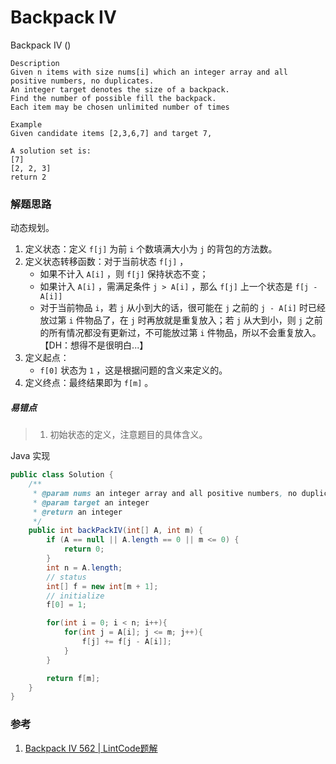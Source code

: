 # Backpack IV

Backpack IV  ()

```
Description
Given n items with size nums[i] which an integer array and all positive numbers, no duplicates. 
An integer target denotes the size of a backpack. 
Find the number of possible fill the backpack.
Each item may be chosen unlimited number of times

Example
Given candidate items [2,3,6,7] and target 7,

A solution set is:
[7]
[2, 2, 3]
return 2
```

### 解题思路

动态规划。

1. 定义状态：定义 `f[j]` 为前 `i` 个数填满大小为 `j` 的背包的方法数。
2. 定义状态转移函数：对于当前状态 `f[j]` ，
   - 如果不计入 `A[i]` ，则 `f[j]` 保持状态不变；
   - 如果计入 `A[i]` ，需满足条件 `j > A[i]` ，那么 `f[j]` 上一个状态是 `f[j - A[i]]` 
   - 对于当前物品 `i`，若 `j` 从小到大的话，很可能在 `j` 之前的 `j - A[i]` 时已经放过第 `i` 件物品了，在 `j` 时再放就是重复放入；若 `j` 从大到小，则 `j` 之前的所有情况都没有更新过，不可能放过第 `i` 件物品，所以不会重复放入。【DH：想得不是很明白...】
3. 定义起点：
   - `f[0]` 状态为 `1` ，这是根据问题的含义来定义的。
4. 定义终点：最终结果即为 `f[m]` 。

##### 易错点

> 1. 初始状态的定义，注意题目的具体含义。

Java 实现

```java
public class Solution {
    /**
     * @param nums an integer array and all positive numbers, no duplicates
     * @param target an integer
     * @return an integer
     */
    public int backPackIV(int[] A, int m) {
		if (A == null || A.length == 0 || m <= 0) {
  			return 0;		
  		}
        int n = A.length;
        // status
        int[] f = new int[m + 1];
        // initialize
        f[0] = 1;

        for(int i = 0; i < n; i++){
            for(int j = A[i]; j <= m; j++){
                f[j] += f[j - A[i]];
            }
        }

        return f[m];
    }
}
```



### 参考

1. [Backpack IV 562 | LintCode题解](https://zhengyang2015.gitbooks.io/lintcode/content/backpack_iv_562.html)


